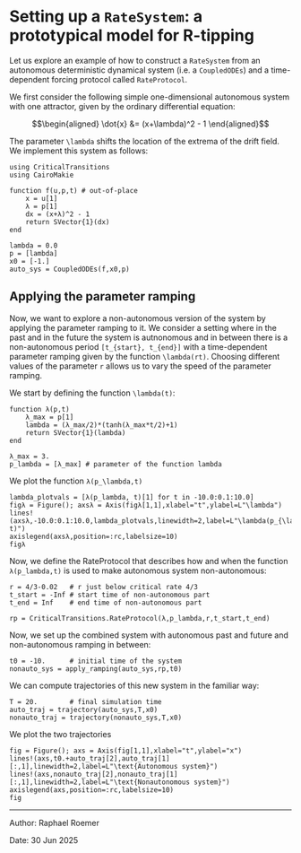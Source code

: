 # Setting up a `RateSystem`: a prototypical model for R-tipping

Let us explore an example of how to construct a `RateSystem` from an autonomous deterministic dynamical system (i.e. a `CoupledODEs`) and a time-dependent forcing protocol called `RateProtocol`.

We first consider the following simple one-dimensional autonomous system with one attractor, given by the ordinary differential equation:
```math
\begin{aligned}
    \dot{x} &= (x+\lambda)^2 - 1
\end{aligned}
```
The parameter ``\lambda`` shifts the location of the extrema of the drift field. 
We implement this system as follows:

```@example RateSystem
using CriticalTransitions
using CairoMakie

function f(u,p,t) # out-of-place
    x = u[1]
    λ = p[1]
    dx = (x+λ)^2 - 1
    return SVector{1}(dx)
end

lambda = 0.0 
p = [lambda]
x0 = [-1.]
auto_sys = CoupledODEs(f,x0,p)
```

## Applying the parameter ramping

Now, we want to explore a non-autonomous version of the system by applying the parameter ramping to it. 
We consider a setting where in the past and in the future the system is autnonomous and in between there is a non-autonomous period ``[t_{start}, t_{end}]`` with a time-dependent parameter ramping given by the function ``\lambda(rt)``. Choosing different values of the parameter ``r`` allows us to vary the speed of the parameter ramping.

We start by defining the function ``\lambda(t)``:
```@example RateSystem
function λ(p,t)
    λ_max = p[1]
    lambda = (λ_max/2)*(tanh(λ_max*t/2)+1)
    return SVector{1}(lambda)
end

λ_max = 3.
p_lambda = [λ_max] # parameter of the function lambda
```


We plot the function ``λ(p_\lambda,t)``

```@example RateSystem
lambda_plotvals = [λ(p_lambda, t)[1] for t in -10.0:0.1:10.0]
figλ = Figure(); axsλ = Axis(figλ[1,1],xlabel="t",ylabel=L"\lambda")
lines!(axsλ,-10.0:0.1:10.0,lambda_plotvals,linewidth=2,label=L"\lambda(p_{\lambda}, t)")
axislegend(axsλ,position=:rc,labelsize=10)
figλ
```


Now, we define the RateProtocol that describes how and when the function ``λ(p_lambda,t)`` is used to
make autonomous system non-autonomous:

```@example RateSystem
r = 4/3-0.02   # r just below critical rate 4/3
t_start = -Inf # start time of non-autonomous part
t_end = Inf    # end time of non-autonomous part

rp = CriticalTransitions.RateProtocol(λ,p_lambda,r,t_start,t_end)
```



Now, we set up the combined system with autonomous past and future and non-autonomous ramping in between:

```@example RateSystem
t0 = -10.      # initial time of the system
nonauto_sys = apply_ramping(auto_sys,rp,t0)
```

We can compute trajectories of this new system in the familiar way:
```@example RateSystem
T = 20.        # final simulation time
auto_traj = trajectory(auto_sys,T,x0)
nonauto_traj = trajectory(nonauto_sys,T,x0)
```

We plot the two trajectories

```@example RateSystem
fig = Figure(); axs = Axis(fig[1,1],xlabel="t",ylabel="x")
lines!(axs,t0.+auto_traj[2],auto_traj[1][:,1],linewidth=2,label=L"\text{Autonomous system}")
lines!(axs,nonauto_traj[2],nonauto_traj[1][:,1],linewidth=2,label=L"\text{Nonautonomous system}")
axislegend(axs,position=:rc,labelsize=10)
fig
```

-----
Author: Raphael Roemer

Date: 30 Jun 2025
